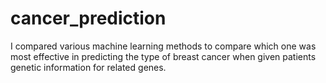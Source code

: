 # cancer_prediction
I compared various machine learning methods to compare which one was most effective in predicting the type of breast cancer when given patients genetic information for related genes. 
